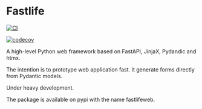 # Fastlife

[![CI](https://github.com/mardiros/fastlife/actions/workflows/main.yml/badge.svg)](https://github.com/mardiros/fastlife/actions/workflows/main.yml)

[![codecov](https://codecov.io/gh/mardiros/fastlife/graph/badge.svg?token=DTpi73d7mf)](https://codecov.io/gh/mardiros/fastlife)


A high-level Python web framework based on FastAPI, JinjaX, Pydandic and htmx.

The intention is to prototype web application fast. It generate forms directly from
Pydantic models.



Under heavy development.


The package is available on pypi with the name fastlifeweb.
